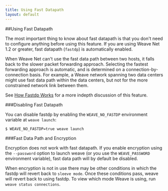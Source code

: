 ```yaml
---
title: Using Fast Datapath
layout: default
---
```



##Using Fast Datapath

The most important thing to know about fast datapath is that you don't need to configure anything before using this feature. If you are using Weave Net 1.2 or greater, fast datapath (`fastdp`) is automatically enabled.

When Weave Net can't use the fast data path between two hosts, it falls back to the slower packet forwarding approach. Selecting the fastest forwarding approach is automatic, and is determined on a connection-by-connection basis. For example, a Weave network spanning two data centers might use fast data path within the data centers, but not for the more constrained network link between them. 

See [How Fastdp Works](/site/fastdp-how-it-works.md) for a more indepth discussion of this feature. 

###Disabling Fast Datapath

You can disable fastdp by enabling the `WEAVE_NO_FASTDP` environment variable at `weave launch`:

~~~bash
$ WEAVE_NO_FASTDP=true weave launch
~~~

###Fast Data Path and Encryption

Encryption does not work with fast datapath. If you enable encryption using the `--password` option to launch weave (or you use the `WEAVE_PASSWORD` environment variable), fast data path will by default be disabled. 

When encryption is not in use there may be other conditions in which the fastdp will revert back to `sleeve mode`. Once these conditions pass, weave will revert back to using fastdp. To view which mode Weave is using, run `weave status connections`.
